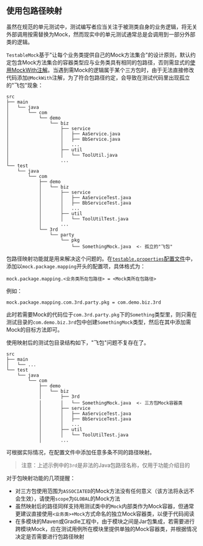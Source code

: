 使用包路径映射
---

虽然在规范的单元测试中，测试编写者应当关注于被测类自身的业务逻辑，将无关外部调用按需替换为Mock，然而现实中的单元测试通常总是会调用到一部分外部类的逻辑。

`TestableMock`基于"让每个业务类提供自己的Mock方法集合"的设计原则，默认约定包含Mock方法集合的容器类型应与业务类具有相同的包路径，否则需显式的[使用MockWith注解](zh-cn/doc/use-mock-with.md)。当遇到需Mock的逻辑属于某个三方包时，由于无法直接修改代码添加`@MockWith`注解，为了符合包路径约定，会导致在测试代码里出现孤立的"飞包"现象：

```
src
├── main
│   └── java
│       └── com
│           └── demo
│               └── biz
│                   ├── service
│                   │   ├── AaService.java
│                   │   ├── BbService.java
│                   │   ...
│                   ├── util
│                   │   └── ToolUtil.java
│                   ...
└── test
    └── java
        └── com
            ├── demo
            │   └── biz
            │       ├── service
            │       │   ├── AaServiceTest.java
            │       │   ├── BbServiceTest.java
            │       │   ...
            │       ├── util
            │       │   └── ToolUtilTest.java
            │       ...
            └── 3rd
                └── party
                    └── pkg
                        └── SomethingMock.java  <- 孤立的"飞包"
```

包路径映射功能就是用来解决这个问题的。在[`testable.properties`配置文件](zh-cn/doc/javaagent-args.md)中，添加以`mock.package.mapping`开头的配置项，具体格式为：

```properties
mock.package.mapping.<业务类所在包路径> = <Mock类所在包路径>
```

例如：

```properties
mock.package.mapping.com.3rd.party.pkg = com.demo.biz.3rd
```

此时若需要Mock的代码位于`com.3rd.party.pkg`下的`Something`类型里，则只需在测试目录的`com.demo.biz.3rd`包中创建`SomethingMock`类型，然后在其中添加需Mock的目标方法即可。

使用映射后的测试包目录结构如下，"飞包"问题不复存在了。

```
src
├── main
│   └── ...
└── test
    └── java
        └── com
            ├── demo
            │   └── biz
            │       ├── 3rd
            │       │   └── SomethingMock.java  <- 三方包Mock容器类
            │       ├── service
            │       │   ├── AaServiceTest.java
            │       │   ├── BbServiceTest.java
            │       │   ...
            │       ├── util
            │       │   └── ToolUtilTest.java
            │       ...
```

可根据实际情况，在配置文件中添加任意多条不同的路径映射。

> 注意：上述示例中的`3rd`是非法的Java包路径名称，仅用于功能介绍目的

对于包映射功能的几项提醒：

- 对三方包使用范围为`ASSOCIATED`的Mock方法没有任何意义（该方法将永远不会生效），请使用`scope`为`GLOBAL`的Mock方法
- 虽然映射后的路径同样支持用测试类中的`Mock`内部类作为Mock容器，但通常更建议直接使用`<业务类>+Mock`方式命名的独立Mock容器类，以便于代码阅读
- 在多模块的Maven或Gradle工程中，由于模块之间是Jar包集成，若需要进行跨模块Mock，应在测试用例所在模块里提供单独的Mock容器类，并根据情况决定是否需要进行包路径映射
